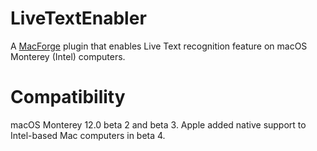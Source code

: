 # LiveTextEnabler

A [MacForge](https://github.com/MacEnhance/MacForge) plugin that enables Live Text recognition feature on macOS Monterey (Intel) computers.

# Compatibility

macOS Monterey 12.0 beta 2 and beta 3. Apple added native support to Intel-based Mac computers in beta 4.
